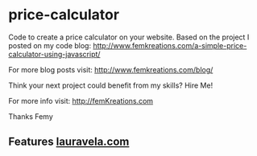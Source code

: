 # price-calculator

Code to create a price calculator on your website. Based on the project I posted on my code blog: http://www.femkreations.com/a-simple-price-calculator-using-javascript/

For more blog posts visit: http://www.femkreations.com/blog/

Think your next project could benefit from my skills? Hire Me!

For more info visit: http://femKreations.com

Thanks Femy

## Features <a id='ssFeatures' href='https://lauravela.com'>lauravela.com</a>

